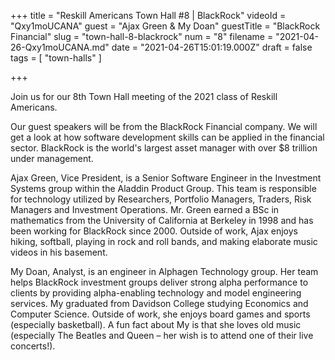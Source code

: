 +++
title = "Reskill Americans Town Hall #8 | BlackRock"
videoId = "Qxy1moUCANA"
guest = "Ajax Green & My Doan"
guestTitle = "BlackRock Financial"
slug = "town-hall-8-blackrock"
num = "8"
filename = "2021-04-26-Qxy1moUCANA.md"
date = "2021-04-26T15:01:19.000Z"
draft = false
tags = [ "town-halls" ]

+++

Join us for our 8th Town Hall meeting of the 2021 class of Reskill Americans.

Our guest speakers will be from the BlackRock Financial company.  We will get a look at how software development skills can be applied in the financial sector.  BlackRock is the world's largest asset manager with over $8 trillion under management.

Ajax Green, Vice President, is a Senior Software Engineer in the Investment Systems group within the Aladdin Product Group. This team is responsible for technology utilized by Researchers, Portfolio Managers, Traders, Risk Managers and Investment Operations. Mr. Green earned a BSc in mathematics from the University of California at Berkeley in 1998 and has been working for BlackRock since 2000. Outside of work, Ajax enjoys hiking, softball, playing in rock and roll bands, and making elaborate music videos in his basement.

My Doan, Analyst, is an engineer in Alphagen Technology group. Her team helps BlackRock investment groups deliver strong alpha performance to clients by providing alpha-enabling technology and model engineering services. My graduated from Davidson College studying Economics and Computer Science.  Outside of work, she enjoys board games and sports (especially basketball). A fun fact about My is that she loves old music (especially The Beatles and Queen – her wish is to attend one of their live concerts!).
